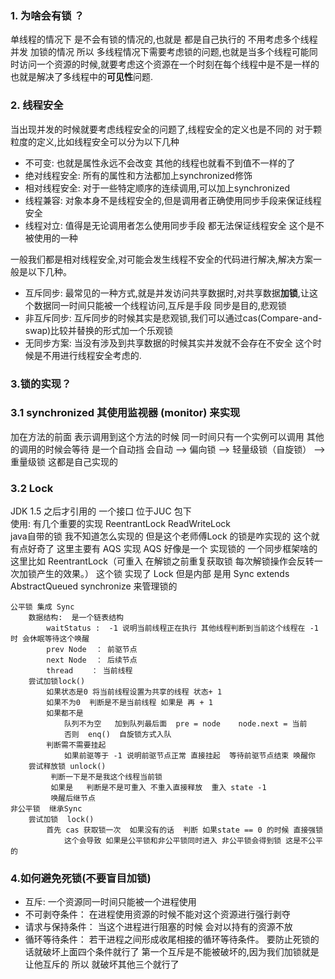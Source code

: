 ### 1. 为啥会有锁 ？
   单线程的情况下 是不会有锁的情况的,也就是 都是自己执行的 不用考虑多个线程 并发 加锁的情况
   所以 多线程情况下需要考虑锁的问题,也就是当多个线程可能同时访问一个资源的时候,就要考虑这个资源在一个时刻在每个线程中是不是一样的    
   也就是解决了多线程中的**可见性**问题.
   
### 2. 线程安全
   当出现并发的时候就要考虑线程安全的问题了,线程安全的定义也是不同的 对于颗粒度的定义,比如线程安全可以分为以下几种
   * 不可变: 也就是属性永远不会改变 其他的线程也就看不到值不一样的了
   * 绝对线程安全: 所有的属性和方法都加上synchronized修饰
   * 相对线程安全: 对于一些特定顺序的连续调用,可以加上synchronized
   * 线程兼容: 对象本身不是线程安全的,但是调用者正确使用同步手段来保证线程安全
   * 线程对立: 值得是无论调用者怎么使用同步手段 都无法保证线程安全 这个是不被使用的一种
   
   一般我们都是相对线程安全,对可能会发生线程不安全的代码进行解决,解决方案一般是以下几种。
   * 互斥同步: 最常见的一种方式,就是并发访问共享数据时,对共享数据**加锁**,让这个数据同一时间只能被一个线程访问,互斥是手段 同步是目的,悲观锁
   * 非互斥同步: 互斥同步的时候其实是悲观锁,我们可以通过cas(Compare-and-swap)比较并替换的形式加一个乐观锁
   * 无同步方案: 当没有涉及到共享数据的时候其实并发就不会存在不安全 这个时候是不用进行线程安全考虑的.


### 3.锁的实现？

### 3.1  synchronized   其使用监视器 (monitor) 来实现
   加在方法的前面 表示调用到这个方法的时候 同一时间只有一个实例可以调用 其他的调用的时候会等待
    是一个自动挡  会自动 --> 偏向锁   --> 轻量级锁（自旋锁）  ——>重量级锁    这都是自己实现的
### 3.2  Lock
  JDK 1.5 之后才引用的 一个接口  位于JUC 包下  
  使用: 有几个重要的实现  ReentrantLock  ReadWriteLock  
    java自带的锁 我不知道怎么实现的  但是这个老师傅Lock 的锁是咋实现的 这个就有点好奇了
        这里主要有 AQS 实现 AQS 好像是一个 实现锁的 一个同步框架啥的
   这里比如  ReentrantLock（可重入 在解锁之前重复获取锁 每次解锁操作会反转一次加锁产生的效果。） 这个锁 实现了 Lock
        但是内部 是用 Sync extends AbstractQueued synchronize 来管理锁的
```
公平锁 集成 Sync
    数据结构:  是一个链表结构
        waitStatus :  -1 说明当前线程正在执行 其他线程判断到当前这个线程在 -1 时 会休眠等待这个唤醒
        prev Node  ： 前驱节点
        next Node  ： 后续节点
        thread    ： 当前线程
    尝试加锁lock()
        如果状态是0 将当前线程设置为共享的线程 状态+ 1
        如果不为0  判断是不是当前线程 如果是 再 + 1
        如果都不是
            队列不为空   加到队列最后面  pre = node    node.next = 当前
            否则  enq()  自旋锁方式入队
        判断需不需要挂起
            如果前驱等于 -1 说明前驱节点正常 直接挂起  等待前驱节点结束 唤醒你
    尝试释放锁 unlock()
         判断一下是不是我这个线程当前锁
         如果是   判断是不是可重入 不重入直接释放  重入 state -1
         唤醒后继节点
非公平锁  继承Sync
    尝试加锁  lock()
        首先 cas 获取锁一次  如果没有的话  判断 如果state == 0 的时候 直接强锁
            这个会导致 如果是公平锁和非公平锁同时进入 非公平锁会得到锁 这是不公平的

```

### 4.如何避免死锁(不要盲目加锁)
   * 互斥: 一个资源同一时间只能被一个进程使用
   * 不可剥夺条件： 在进程使用资源的时候不能对这个资源进行强行剥夺
   * 请求与保持条件： 当这个进程进行阻塞的时候 会对以持有的资源不放
   * 循环等待条件： 若干进程之间形成收尾相接的循环等待条件。
   要防止死锁的话就破坏上面四个条件就行了 第一个互斥是不能被破坏的,因为我们加锁就是让他互斥的 所以 就破坏其他三个就行了






